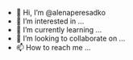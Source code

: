- 👋 Hi, I’m @alenaperesadko
- 👀 I’m interested in ...
- 🌱 I’m currently learning ...
- 💞️ I’m looking to collaborate on ...
- 📫 How to reach me ...

<!---
alenaperesadko/alenaperesadko is a ✨ special ✨ repository because its `README.md` (this file) appears on your GitHub profile.
You can click the Preview link to take a look at your changes.
--->
